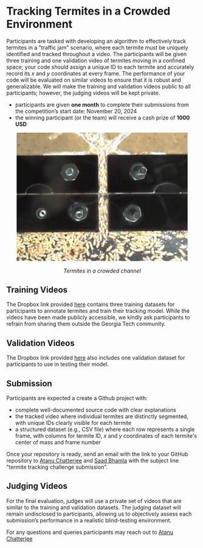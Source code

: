 # Tracking Termites in a Crowded Environment

Participants are tasked with developing an algorithm to effectively track termites in a "traffic jam" scenario, where each termite must be uniquely identified and tracked throughout a video. The participants will be given three training and one validation video of termites moving in a confined space; your code should assign a unique ID to each termite and accurately record its $x$ and $y$ coordinates at every frame. The performance of your code will be evaluated on similar videos to ensure that it is robust and generalizable. We will make the training and validation videos public to all participants; however, the judging videos will be kept private. 

* participants are given **one month** to complete their submissions from the competition’s start date: November 20, 2024
* the winning participant (or the team) will receive a cash prize of **1000 USD**
  
<p align="center">
  <img src="https://github.com/AtanuChatterjee/termites/blob/main/image.png" width="450"/>
</p>
<p align="center"><em>Termites in a crowded channel</em></p>

## Training Videos

The Dropbox link provided [here](https://www.dropbox.com/scl/fo/5av213chivoadlzky7yzu/AK3eSUc__VNk_Bzv3-XRWEQ?rlkey=p0m258ja85r29iudv4tz8hc01&st=jj5gbvgp&dl=0) contains three training datasets for participants to annotate termites and train their tracking model. While the videos have been made publicly accessible, we kindly ask participants to refrain from sharing them outside the Georgia Tech community.

## Validation Videos

The Dropbox link provided [here](https://www.dropbox.com/scl/fo/5av213chivoadlzky7yzu/AK3eSUc__VNk_Bzv3-XRWEQ?rlkey=p0m258ja85r29iudv4tz8hc01&st=jj5gbvgp&dl=0) also includes one validation dataset for participants to use in testing their model. 

## Submission

Participants are expected a create a Github project with: 
* complete well-documented source code with clear explanations
* the tracked video where individual termites are distinctly segmented, with unique IDs clearly visible for each termite
* a structured dataset (e.g., CSV file) where each row represents a single frame, with columns for termite ID, $x$ and $y$ coordinates of each termite's center of mass and frame number

Once your repository is ready, send an email with the link to your GitHub repository to [Atanu Chatterjee](mailto:achatterjee96@gatech.edu) and [Saad Bhamla](mailto:saadb@gatech.edu) with the subject line "termite tracking challenge submission".

## Judging Videos

For the final evaluation, judges will use a private set of videos that are similar to the training and validation datasets. The judging dataset will remain undisclosed to participants, allowing us to objectively assess each submission’s performance in a realistic blind-testing environment.

For any questions and queries participants may reach out to [Atanu Chatterjee](mailto:achatterjee96@gatech.edu) 
